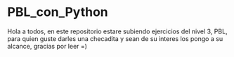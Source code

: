 # PBL_con_Python
Hola a todos, en este repositorio estare subiendo ejercicios del nivel 3, PBL, para quien guste darles una checadita y sean de su interes los pongo a su alcance, gracias por leer =)
